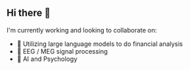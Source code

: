 ## Hi there 👋

I'm currently working and looking to collaborate on:
- 🤔 Utilizing large language models to do financial analysis
- 🔭 EEG / MEG signal processing
- 🌱 AI and Psychology
  
<!--
**phoeniiix1203/phoeniiix1203** is a ✨ _special_ ✨ repository because its `README.md` (this file) appears on your GitHub profile.

Here are some ideas to get you started:

- 🔭 I’m currently working on ...
- 🌱 I’m currently learning ...
- 👯 I’m looking to collaborate on ...
- 🤔 I’m looking for help with ...
- 💬 Ask me about ...
- 📫 How to reach me: ...
- 😄 Pronouns: ...
- ⚡ Fun fact: ...
-->

